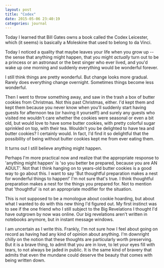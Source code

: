 ```yaml
---
layout: post
title: "Codex"
date: 2015-05-06 23:40:19 
categories: journal
---
```


Today I learned that Bill Gates owns a book called the Codex Leicester, which (it seems) is basically a Moleskine that used to belong to da Vinci. 

Today I noticed a quality that maybe leaves your life when you grow up -- the sense that anything might happen, that you might *actually* turn out to be a princess or an astronaut or the best singer who ever lived, and you'd wake up one morning and suddenly everything would be wonderful forever. 

I still think things are pretty wonderful. But change looks more gradual. Rarely does everything change overnight. Sometimes things become less wonderful. 

Then I went to throw something away, and saw in the trash a box of butter cookies from Christmas. Not this past Christmas, either. I'd kept them and kept them because you never know when you'll suddenly start having guests for afternoon tea (or having it yourself!) and surely any guests who visited me wouldn't care whether the cookies were seasonal or even a bit old, but would love to have some butter cookies, with pretty colorful sugar sprinkled on top, with their tea. Wouldn't you be delighted to have tea and butter cookies? I certainly would. In fact, I'd find it so delightful that the possibility of being without butter cookies kept me from ever eating them. 

It turns out I still believe anything might happen. 

Perhaps I'm more practical now and realize that the appropriate response to 'anything might happen' is 'so you better be prepared, because you are AN ADULT'. Not that I think hanging on to years-old butter cookies is a good way to go about this. I want to say 'But thoughtful preparation makes a nest for wonderful things to happen!' I'm not sure that's true. I think thoughtful preparation makes a nest for the things you prepared for. Not to mention that 'thoughtful' is not an appropriate modifier for the situation.

This is not supposed to be a monologue about cookie hoarding, but about what I wanted to do with this new thing I'd figured out. My first instinct was to see if the one friend who I still subject to the Big Revelations I thought I'd have outgrown by now was online. Our big revelations aren't written in notebooks anymore, but in instant message windows. 

I am uncertain as I write this. Frankly, I'm not sure how I feel about going on record as having had any kind of opinion about anything. I'm downright chilly on the notion that these thoughts are particularly worth preserving. But it is a brave thing, to admit that you are in love, to let your eyes fill with tears, to not always be jaded in public. It is the same kind of bravery that admits that even the mundane could deserve the beauty that comes with being written down.
